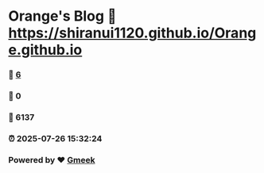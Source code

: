 # Orange's Blog :link: https://shiranui1120.github.io/Orange.github.io 
### :page_facing_up: [6](https://shiranui1120.github.io/Orange.github.io/tag.html) 
### :speech_balloon: 0 
### :hibiscus: 6137 
### :alarm_clock: 2025-07-26 15:32:24 
### Powered by :heart: [Gmeek](https://github.com/Meekdai/Gmeek)
